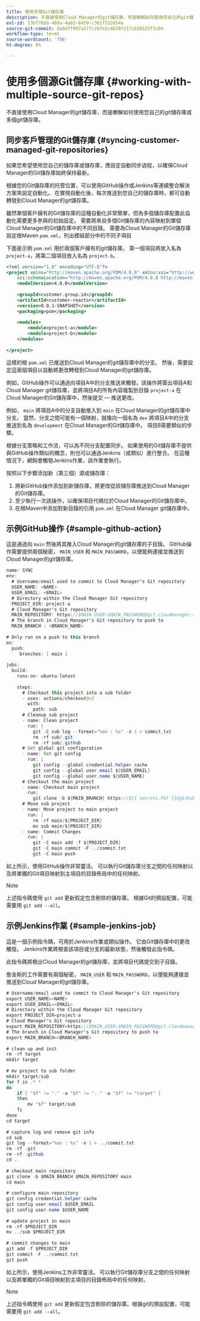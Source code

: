 ```yaml
---
title: 使用多個Git儲存庫
description: 不直接使用Cloud Manager的git儲存庫，而是瞭解如何使用您自己的git儲存庫或多個git儲存庫。
exl-id: 53bf78bb-489a-4a83-8459-c361f532d54a
source-git-commit: da9dff997a277c207e2c48207217cb30325f3c0d
workflow-type: tm+mt
source-wordcount: '756'
ht-degree: 0%

---
```


# 使用多個源Git儲存庫 {#working-with-multiple-source-git-repos}

不直接使用Cloud Manager的git儲存庫，而是瞭解如何使用您自己的git儲存庫或多個git儲存庫。

## 同步客戶管理的Git儲存庫 {#syncing-customer-managed-git-repositories}

如果您希望使用您自己的儲存庫或儲存庫，應設定自動同步過程，以確保Cloud Manager的Git儲存庫始終保持最新。

根據您的Git儲存庫的托管位置，可以使用GitHub操作或Jenkins等連續整合解決方案來設定自動化。 在實現自動化後，每次推送到您自己的儲存庫時，都可自動轉發到Cloud Manager的git儲存庫。

雖然單個客戶擁有的Git儲存庫的這種自動化非常簡單，但為多個儲存庫配置此自動化需要更多參與的初始設定。 需要將來自多個Git儲存庫的內容映射到單個Cloud Manager的Git儲存庫中的不同目錄。 需要為Cloud Manager的Git儲存庫設定根Maven `pom.xml`，列出模組部分中的不同子項目

下面是示例 `pom.xml` 用於兩個客戶擁有的git儲存庫。 第一個項目將放入名為 `project-a`，將第二個項目放入名為 `project-b`。

```xml
<?xml version="1.0" encoding="UTF-8"?>
<project xmlns="http://maven.apache.org/POM/4.0.0" xmlns:xsi="http://www.w3.org/2001/XMLSchema-instance"
    xsi:schemaLocation="http://maven.apache.org/POM/4.0.0 http://maven.apache.org/maven-v4_0_0.xsd">
    <modelVersion>4.0.0</modelVersion>
  
    <groupId>customer.group.id</groupId>
    <artifactId>customer-reactor</artifactId>
    <version>0.0.1-SNAPSHOT</version>
    <packaging>pom</packaging>
  
    <modules>
        <module>project-a</module>
        <module>project-b</module>
    </modules>
  
</project>
```

這樣的根 `pom.xml` 已推送到Cloud Manager的git儲存庫中的分支。 然後，需要設定這兩個項目以自動將更改轉發到Cloud Manager的git儲存庫。

例如，GitHub操作可以通過向項目A中的分支推送來觸發。該操作將簽出項目A和Cloud Manager git儲存庫，並將項目A的所有內容複製到目錄 `project-a` 在Cloud Manager的Git儲存庫中，然後提交 — 推送更改。

例如， `main` 將項目A中的分支自動推入到 `main` 在Cloud Manager的git儲存庫中分支。 當然，分支之間可能有一個映射，就像向一個名為 `dev` 將項目A中的分支推送到名為 `development` 在Cloud Manager的Git儲存庫中。 項目B需要類似的步驟。

根據分支策略和工作流，可以為不同分支配置同步。 如果使用的Git儲存庫不提供與GitHub操作類似的概念，則也可以通過Jenkins（或類似）進行整合。 在這種情況下，網鈎會觸發Jenkins作業，該作業會執行。

按照以下步驟添加新（第三個）源或儲存庫：

1. 將新GitHub操作添加到新儲存庫，將更改從該儲存庫推送到Cloud Manager的Git儲存庫。
1. 至少執行一次該操作，以確保項目代碼位於Cloud Manager的Git儲存庫中。
1. 在根Maven中添加對新目錄的引用 `pom.xml` 在Cloud Manager git儲存庫中。

## 示例GitHub操作 {#sample-github-action}

這是通過向 `main` 然後將其推入Cloud Manager的git儲存庫的子目錄。 GitHub操作需要提供兩個秘密， `MAIN_USER` 和 `MAIN_PASSWORD`，以便能夠連接並推送到Cloud Manager的git儲存庫。

```java
name: SYNC
env:
  # Username/email used to commit to Cloud Manager's Git repository
  USER_NAME: <NAME>
  USER_EMAIL: <EMAIL>
  # Directory within the Cloud Manager Git repository
  PROJECT_DIR: project-a
  # Cloud Manager's Git repository
  MAIN_REPOSITORY: https://$MAIN_USER:$MAIN_PASSWORD@git.cloudmanager.adobe.com/<PATH>
  # The branch in Cloud Manager's Git repository to push to
  MAIN_BRANCH : <BRANCH_NAME>
 
# Only run on a push to this branch
on:
  push:
     branches: [ main ]
 
jobs:
  build:
    runs-on: ubuntu-latest
 
    steps:
      # Checkout this project into a sub folder
      - uses: actions/checkout@v2
        with:
          path: sub
      # Cleanup sub project
      - name: Clean project
        run: |
          git -C sub log --format="%an : %s" -n 1 > commit.txt
          rm -rf sub/.git
          rm -rf sub/.github
      # Set global git configuration
      - name: Set git config
        run: |
          git config --global credential.helper cache
          git config --global user.email ${USER_EMAIL}
          git config --global user.name ${USER_NAME}
      # Checkout the main project
      - name: Checkout main project
        run:
          git clone -b ${MAIN_BRANCH} https://${{ secrets.PAT }}@github.com/${MAIN_REPOSITORY}.git main 
      # Move sub project
      - name: Move project to main project
        run: |
          rm -rf main/${PROJECT_DIR} 
          mv sub main/${PROJECT_DIR}
      - name: Commit Changes
        run: |
          git -C main add -f ${PROJECT_DIR}
          git -C main commit -F ../commit.txt
          git -C main push
```

如上所示，使用GitHub操作非常靈活。 可以執行Git儲存庫分支之間的任何映射以及將單獨的Git項目映射到主項目的目錄佈局中的任何映射。

>[!NOTE]
>
>上述指令碼使用 `git add` 更新假定包含刪除的儲存庫。 根據Git的預設配置，可能需要用 `git add --all`。

## 示例Jenkins作業 {#sample-jenkins-job}

這是一個示例指令碼，可用於Jenkins作業或類似操作。 它由Git儲存庫中的更改觸發。 Jenkins作業將檢查該項目或分支的最新狀態，然後觸發此指令碼。

此指令碼將檢出Cloud Manager的git儲存庫，並將項目代碼提交到子目錄。

詹金斯的工作需要有兩個秘密， `MAIN_USER` 和 `MAIN_PASSWORD`，以便能夠連接並推送到Cloud Manager的git儲存庫。

```java
# Username/email used to commit to Cloud Manager's Git repository
export USER_NAME=<NAME>
export USER_EMAIL=<EMAIL>
# Directory within the Cloud Manager Git repository
export PROJECT_DIR=project-a
# Cloud Manager's Git repository
export MAIN_REPOSITORY=https://$MAIN_USER:$MAIN_PASSWORD@git.cloudmanager.adobe.com/<PATH>
# The branch in Cloud Manager's Git repository to push to
export MAIN_BRANCH=<BRANCH_NAME>
 
# clean up and init
rm -rf target
mkdir target
 
# mv project to sub folder
mkdir target/sub
for f in .* *
do
    if [ "$f" != "." -a "$f" != ".." -a "$f" != "target" ]
    then
        mv "$f" target/sub
    fi
done
cd target
 
# capture log and remove git info
cd sub
git log --format="%an : %s" -n 1 > ../commit.txt
rm -rf .git
rm -rf .github
cd ..
 
# checkout main repository
git clone -b $MAIN_BRANCH $MAIN_REPOSITORY main
cd main
 
# configure main repository
git config credential.helper cache
git config user.email $USER_EMAIL
git config user.name $USER_NAME
 
# update project in main
rm -rf $PROJECT_DIR
mv ../sub $PROJECT_DIR
 
# commit changes to main
git add -f $PROJECT_DIR
git commit -F ../commit.txt
git push
```

如上所示，使用Jenkins工作非常靈活。 可以執行Git儲存庫分支之間的任何映射以及將單獨的Git項目映射到主項目的目錄佈局中的任何映射。

>[!NOTE]
>
>上述指令碼使用 `git add` 更新假定包含刪除的儲存庫。根據git的預設配置，可能需要用 `git add --all`。
